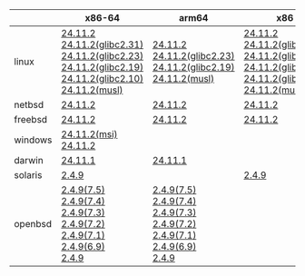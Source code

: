 ||x86-64|arm64|x86|ppc64le|armel|
| --- | --- | --- | --- | --- | --- |
|linux|[24.11.2](https://github.com/roswell/sbcl_head/releases/download/24.11.2/sbcl-24.11.2-x86-64-linux-binary.tar.bz2)<br />[24.11.2(glibc2.31)](https://github.com/roswell/sbcl_head/releases/download/24.11.2/sbcl-24.11.2-x86-64-linux-glibc2.31-binary.tar.bz2)<br />[24.11.2(glibc2.23)](https://github.com/roswell/sbcl_head/releases/download/24.11.2/sbcl-24.11.2-x86-64-linux-glibc2.23-binary.tar.bz2)<br />[24.11.2(glibc2.19)](https://github.com/roswell/sbcl_head/releases/download/24.11.2/sbcl-24.11.2-x86-64-linux-glibc2.19-binary.tar.bz2)<br />[24.11.2(glibc2.10)](https://github.com/roswell/sbcl_head/releases/download/24.11.2/sbcl-24.11.2-x86-64-linux-glibc2.10-binary.tar.bz2)<br />[24.11.2(musl)](https://github.com/roswell/sbcl_head/releases/download/24.11.2/sbcl-24.11.2-x86-64-linux-musl-binary.tar.bz2)<br />|[24.11.2](https://github.com/roswell/sbcl_head/releases/download/24.11.2/sbcl-24.11.2-arm64-linux-binary.tar.bz2)<br />[24.11.2(glibc2.23)](https://github.com/roswell/sbcl_head/releases/download/24.11.2/sbcl-24.11.2-arm64-linux-glibc2.23-binary.tar.bz2)<br />[24.11.2(glibc2.19)](https://github.com/roswell/sbcl_head/releases/download/24.11.2/sbcl-24.11.2-arm64-linux-glibc2.19-binary.tar.bz2)<br />[24.11.2(musl)](https://github.com/roswell/sbcl_head/releases/download/24.11.2/sbcl-24.11.2-arm64-linux-musl-binary.tar.bz2)<br />|[24.11.2](https://github.com/roswell/sbcl_head/releases/download/24.11.2/sbcl-24.11.2-x86-linux-binary.tar.bz2)<br />[24.11.2(glibc2.31)](https://github.com/roswell/sbcl_head/releases/download/24.11.2/sbcl-24.11.2-x86-linux-glibc2.31-binary.tar.bz2)<br />[24.11.2(glibc2.23)](https://github.com/roswell/sbcl_head/releases/download/24.11.2/sbcl-24.11.2-x86-linux-glibc2.23-binary.tar.bz2)<br />[24.11.2(glibc2.19)](https://github.com/roswell/sbcl_head/releases/download/24.11.2/sbcl-24.11.2-x86-linux-glibc2.19-binary.tar.bz2)<br />[24.11.2(glibc2.10)](https://github.com/roswell/sbcl_head/releases/download/24.11.2/sbcl-24.11.2-x86-linux-glibc2.10-binary.tar.bz2)<br />[24.11.2(musl)](https://github.com/roswell/sbcl_head/releases/download/24.11.2/sbcl-24.11.2-x86-linux-musl-binary.tar.bz2)<br />|[24.11.2](https://github.com/roswell/sbcl_head/releases/download/24.11.2/sbcl-24.11.2-ppc64le-linux-binary.tar.bz2)<br />[24.11.2(glibc2.23)](https://github.com/roswell/sbcl_head/releases/download/24.11.2/sbcl-24.11.2-ppc64le-linux-glibc2.23-binary.tar.bz2)<br />[24.11.2(glibc2.19)](https://github.com/roswell/sbcl_head/releases/download/24.11.2/sbcl-24.11.2-ppc64le-linux-glibc2.19-binary.tar.bz2)<br />|[2.4.9](https://github.com/roswell/sbcl_bin/releases/download/2.4.9/sbcl-2.4.9-armel-linux-binary.tar.bz2)<br />|
|netbsd|[24.11.2](https://github.com/roswell/sbcl_head/releases/download/24.11.2/sbcl-24.11.2-x86-64-netbsd-binary.tar.bz2)<br />|[24.11.2](https://github.com/roswell/sbcl_head/releases/download/24.11.2/sbcl-24.11.2-arm64-netbsd-binary.tar.bz2)<br />|[24.11.2](https://github.com/roswell/sbcl_head/releases/download/24.11.2/sbcl-24.11.2-x86-netbsd-binary.tar.bz2)<br />|||
|freebsd|[24.11.2](https://github.com/roswell/sbcl_head/releases/download/24.11.2/sbcl-24.11.2-x86-64-freebsd-binary.tar.bz2)<br />|[24.11.2](https://github.com/roswell/sbcl_head/releases/download/24.11.2/sbcl-24.11.2-arm64-freebsd-binary.tar.bz2)<br />|[24.11.2](https://github.com/roswell/sbcl_head/releases/download/24.11.2/sbcl-24.11.2-x86-freebsd-binary.tar.bz2)<br />|||
|windows|[24.11.2(msi)](https://github.com/roswell/sbcl_head/releases/download/24.11.2/sbcl-24.11.2-x86-64-windows-binary.msi)<br />[24.11.2](https://github.com/roswell/sbcl_head/releases/download/24.11.2/sbcl-24.11.2-x86-64-windows-binary.tar.bz2)<br />|||||
|darwin|[24.11.1](https://github.com/roswell/sbcl_head/releases/download/24.11.1/sbcl-24.11.1-x86-64-darwin-binary.tar.bz2)<br />|[24.11.1](https://github.com/roswell/sbcl_head/releases/download/24.11.1/sbcl-24.11.1-arm64-darwin-binary.tar.bz2)<br />||||
|solaris|[2.4.9](https://github.com/roswell/sbcl_bin/releases/download/2.4.9/sbcl-2.4.9-x86-64-solaris-binary.tar.bz2)<br />||[2.4.9](https://github.com/roswell/sbcl_bin/releases/download/2.4.9/sbcl-2.4.9-x86-solaris-binary.tar.bz2)<br />|||
|openbsd|[2.4.9(7.5)](https://github.com/roswell/sbcl_bin/releases/download/2.4.9/sbcl-2.4.9-x86-64-openbsd-7.5-binary.tar.bz2)<br />[2.4.9(7.4)](https://github.com/roswell/sbcl_bin/releases/download/2.4.9/sbcl-2.4.9-x86-64-openbsd-7.4-binary.tar.bz2)<br />[2.4.9(7.3)](https://github.com/roswell/sbcl_bin/releases/download/2.4.9/sbcl-2.4.9-x86-64-openbsd-7.3-binary.tar.bz2)<br />[2.4.9(7.2)](https://github.com/roswell/sbcl_bin/releases/download/2.4.9/sbcl-2.4.9-x86-64-openbsd-7.2-binary.tar.bz2)<br />[2.4.9(7.1)](https://github.com/roswell/sbcl_bin/releases/download/2.4.9/sbcl-2.4.9-x86-64-openbsd-7.1-binary.tar.bz2)<br />[2.4.9(6.9)](https://github.com/roswell/sbcl_bin/releases/download/2.4.9/sbcl-2.4.9-x86-64-openbsd-6.9-binary.tar.bz2)<br />[2.4.9](https://github.com/roswell/sbcl_bin/releases/download/2.4.9/sbcl-2.4.9-x86-64-openbsd-binary.tar.bz2)<br />|[2.4.9(7.5)](https://github.com/roswell/sbcl_bin/releases/download/2.4.9/sbcl-2.4.9-arm64-openbsd-7.5-binary.tar.bz2)<br />[2.4.9(7.4)](https://github.com/roswell/sbcl_bin/releases/download/2.4.9/sbcl-2.4.9-arm64-openbsd-7.4-binary.tar.bz2)<br />[2.4.9(7.3)](https://github.com/roswell/sbcl_bin/releases/download/2.4.9/sbcl-2.4.9-arm64-openbsd-7.3-binary.tar.bz2)<br />[2.4.9(7.2)](https://github.com/roswell/sbcl_bin/releases/download/2.4.9/sbcl-2.4.9-arm64-openbsd-7.2-binary.tar.bz2)<br />[2.4.9(7.1)](https://github.com/roswell/sbcl_bin/releases/download/2.4.9/sbcl-2.4.9-arm64-openbsd-7.1-binary.tar.bz2)<br />[2.4.9(6.9)](https://github.com/roswell/sbcl_bin/releases/download/2.4.9/sbcl-2.4.9-arm64-openbsd-6.9-binary.tar.bz2)<br />[2.4.9](https://github.com/roswell/sbcl_bin/releases/download/2.4.9/sbcl-2.4.9-arm64-openbsd-binary.tar.bz2)<br />||||
